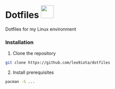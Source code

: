 <h1>
  Dotfiles
  <img src="https://isc.tamu.edu/~lewing/linux/sit3-shine.7.gif" width="40px"/>
</h1>
Dotfiles for my Linux environment

### Installation
1. Clone the repository
```bash
git clone https://github.com/leo9iota/dotfiles
```

2. Install prerequisites
```bash
pacman -S ...
```
